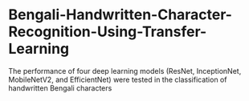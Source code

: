 # Bengali-Handwritten-Character-Recognition-Using-Transfer-Learning
The performance of four deep learning models (ResNet, InceptionNet, MobileNetV2, and EfficientNet) were tested in the classification of handwritten Bengali characters 
